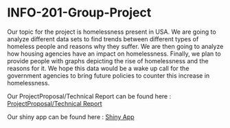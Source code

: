 # INFO-201-Group-Project

Our topic for the project is homelessness present in USA. We are going to analyze different data sets to find trends between different types of homeless people and reasons why they suffer. We are then going to analyze how housing agencies have an impact on homelessness. Finally, we plan to provide people with graphs depicting the rise of homelessness and the reasons for it. We hope this data would be a wake up call for the government agencies to bring future policies to counter this increase in homelessness.

Our ProjectProposal/Technical Report can be found here : [ProjectProposal/Technical Report](https://github.com/goel-mehul/INFO-201-Group-Project/wiki)

Our shiny app can be found here : [Shiny App](https://goel-mehul.shinyapps.io/INFO-201-Group-Project/)
